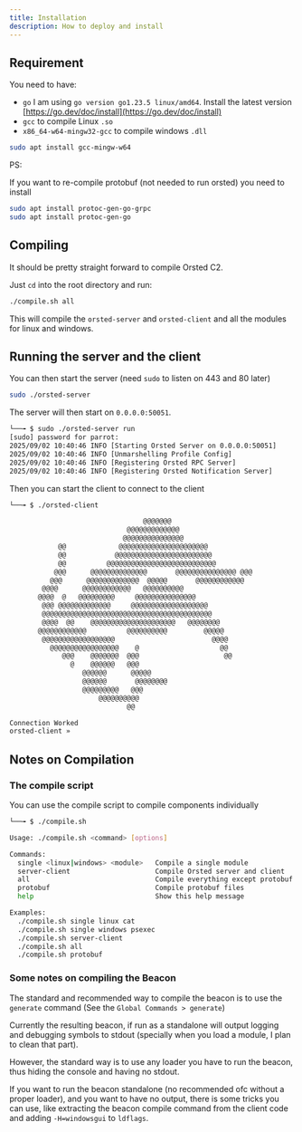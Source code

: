 ```yaml
---
title: Installation 
description: How to deploy and install
---
```


## Requirement

You need to have:

- `go`  I am using `go version go1.23.5 linux/amd64`. Install the latest version [https://go.dev/doc/install](https://go.dev/doc/install)
- `gcc` to compile Linux `.so`
- `x86_64-w64-mingw32-gcc` to compile windows `.dll`

```bash
sudo apt install gcc-mingw-w64  
```


PS: 

If you want to re-compile protobuf (not needed to run orsted) you need to install 

```bash
sudo apt install protoc-gen-go-grpc
sudo apt install protoc-gen-go
```

## Compiling

It should be pretty straight forward to compile Orsted C2.

Just `cd` into the root directory and run:

```bash
./compile.sh all
```

This will compile the `orsted-server` and `orsted-client` and all the modules for linux and windows.


## Running the server and the client

You can then start the server (need `sudo` to listen on 443 and 80 later)

```bash
sudo ./orsted-server
```

The server will then start on `0.0.0.0:50051`.

```bash
└──╼ $ sudo ./orsted-server run
[sudo] password for parrot:
2025/09/02 10:40:46 INFO [Starting Orsted Server on 0.0.0.0:50051]
2025/09/02 10:40:46 INFO [Unmarshelling Profile Config]
2025/09/02 10:40:46 INFO [Registering Orsted RPC Server]
2025/09/02 10:40:46 INFO [Registering Orsted Notification Server]
```

Then you can start the client to connect to the client

```bash
└──╼ $ ./orsted-client

                                 @@@@@@@
                             @@@@@@@@@@@@@
                            @@@@@@@@@@@@@@@
            @@             @@@@@@@@@@@@@@@@@@@@@@
            @@            @@@@@@@@@@@@@@@@@@@@@@@@
            @@          @@@@@@@@@@@@@@@@@@@@@@@@@@@
           @@@      @@@@@@@@@@@@@@       @@@@@@@@@@@@@@@ @@@
          @@@      @@@@@@@@@@@@@  @@@@@       @@@@@@@@@@@@
        @@@@      @@@@@@@@@@@@   @@@@@@@@@@
       @@@@  @   @@@@@@@@@     @@@@@@@@@@@@@@@
        @@@ @@@@@@@@@@@@@     @@@@@@@@@@@@@@@@@@@
        @@@@@@@@@@@@@@@@@@@@@@@@@@@@@@@@@@@@@@@@@@
        @@@@  @@    @@@@@@@@@@@@@@@@@@@@@   @@@@@@@@
       @@@@@@@@@@@@          @@@@@@@@@@         @@@@@
        @@@@@@@@@@@@@@@@@@                        @@@@
          @@@@@@@@@@@@@@@@@    @                    @@
             @@@    @@@@@@@  @@@                     @@
               @    @@@@@@   @@@
                  @@@@@@      @@@@@
                  @@@@@@       @@@@@@@@
                  @@@@@@@@@   @@@
                      @@@@@@@@@@
                             @@

Connection Worked
orsted-client »
```


## Notes on Compilation

### The compile script

You can use the compile script to compile components individually

```bash
└──╼ $ ./compile.sh

Usage: ./compile.sh <command> [options]

Commands:
  single <linux|windows> <module>   Compile a single module
  server-client                     Compile Orsted server and client
  all                               Compile everything except protobuf
  protobuf                          Compile protobuf files
  help                              Show this help message

Examples:
  ./compile.sh single linux cat
  ./compile.sh single windows psexec
  ./compile.sh server-client
  ./compile.sh all
  ./compile.sh protobuf
```

### Some notes on compiling the Beacon

The standard and recommended way to compile the beacon is to use the `generate` command (See the `Global Commands > generate`)

Currently the resulting beacon, if run as a standalone will output logging and debugging symbols to stdout (specially when you load a module, I plan to clean that part).

However, the standard way is to use any loader you have to run the beacon, thus hiding the console and having no stdout.

If you want to run the beacon standalone (no recommended ofc without a proper loader), and you want to have no output, there is some tricks you can use, like extracting the beacon compile command from the client code and adding `-H=windowsgui` to `ldflags`.


